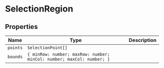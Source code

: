 # SelectionRegion

## Properties

| Name | Type | Description |
|------|------|-------------|
| `points` | `SelectionPoint[]` |  |
| `bounds` | `{ minRow: number; maxRow: number; minCol: number; maxCol: number; }` |  |

